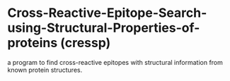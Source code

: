# Cross-Reactive-Epitope-Search-using-Structural-Properties-of-proteins (cressp)
 a program to find cross-reactive epitopes with structural information from known protein structures.

